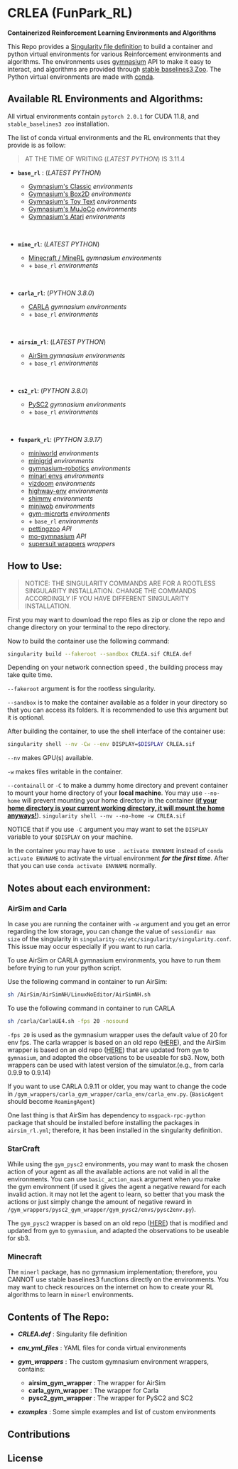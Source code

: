 # CRLEA (FunPark_RL)

**Containerized Reinforcement Learning Environments and Algorithms**

This Repo provides a [Singularity file definition](https://docs.sylabs.io/guides/3.11/user-guide/index.html) to build a container and python virtual environments for various Reinforcement environments and algorithms. The environments uses [gymnasium](https://gymnasium.farama.org/) API to make it easy to interact, and algorithms are provided through [stable baselines3 Zoo](https://rl-baselines3-zoo.readthedocs.io/en/master/). The Python virtual environments are made with [conda](https://docs.conda.io/en/latest/).


## Available RL Environments and Algorithms:

All virtual environments contain `pytorch 2.0.1` for CUDA 11.8, and `stable_baselines3 zoo` installation.

The list of conda virtual environments and the RL environments that they provide is as follow:

> AT THE TIME OF WRITING  (*LATEST PYTHON*) IS 3.11.4

- **`base_rl`** : (*LATEST PYTHON*)
    - [Gymnasium's Classic](https://gymnasium.farama.org/environments/classic_control/) *environments* 
    - [Gymnasium's Box2D](https://gymnasium.farama.org/environments/box2d/) *environments* 
    - [Gymnasium's Toy Text](https://gymnasium.farama.org/environments/toy_text/) *environments* 
    - [Gymnasium's MuJoCo](https://gymnasium.farama.org/environments/mujoco/) *environments* 
    - [Gymnasium's Atari](https://gymnasium.farama.org/environments/atari/) *environments* 

  <p> <br> </p>

- **`mine_rl`**: (*LATEST PYTHON*)
    - [Minecraft / MineRL](https://minerl.readthedocs.io/en/latest/) *gymnasium environments*
    - \+ `base_rl` *environments* 

  <p> <br> </p>

- **`carla_rl`**: (*PYTHON 3.8.0*)
    - [CARLA](https://carla.org/) *gymnasium environments*
    - \+ `base_rl` *environments* 

  <p> <br> </p>

- **`airsim_rl`**: (*LATEST PYTHON*)
    - [AirSim ](https://microsoft.github.io/AirSim/) *gymnasium environments*
    - \+ `base_rl` *environments* 

  <p> <br> </p>


- **`cs2_rl`**: (*PYTHON 3.8.0*)
    - [PySC2](https://github.com/deepmind/pysc2) *gymnasium environments*
    - \+ `base_rl` *environments*

  <p> <br> </p>


- **`funpark_rl`**: (*PYTHON 3.9.17*)
    - [miniworld](https://miniworld.farama.org/) *environments*
    - [minigrid](https://minigrid.farama.org/) *environments*
    - [gymnasium-robotics](https://robotics.farama.org/) *environments*
    - [minari envs](https://minari.farama.org/) *environments*
    - [vizdoom](https://vizdoom.farama.org/) *environments*
    - [highway-env](https://highway-env.farama.org/) *environments*
    - [shimmy](https://shimmy.farama.org/) *environments*
    - [miniwob](https://miniwob.farama.org/) *environments*
    - [gym-microrts](https://github.com/Farama-Foundation/MicroRTS-Py) *environments*
    - \+ `base_rl` *environments* 
    - [pettingzoo](https://pettingzoo.farama.org/) *API*
    - [mo-gymnasium](https://pettingzoo.farama.org/) *API*
    - [supersuit wrappers](https://github.com/Farama-Foundation/SuperSuit) *wrappers*
 


## How to Use:

> NOTICE: THE SINGULARITY COMMANDS ARE FOR A ROOTLESS SINGULARITY INSTALLATION. CHANGE THE COMMANDS ACCORDINGLY IF YOU HAVE DIFFERENT SINGULARITY INSTALLATION. 

First you may want to download the repo files as zip or clone the repo and change directory on your terminal to the repo directory.

Now to build the container use the following command:
```bash
singularity build --fakeroot --sandbox CRLEA.sif CRLEA.def
```
Depending on your network connection speed , the building process may take quite time.

`--fakeroot` argument is for the rootless singularity. 

`--sandbox` is to make the container available as a folder in your directory so that you can access its folders. It is recommended to use this argument but it is optional.


After building the container, to use the shell interface of the container use:
```bash
singularity shell --nv -Cw --env DISPLAY=$DISPLAY CRLEA.sif
```

`--nv` makes GPU(s) available.

`-w` makes files writable in the container.

`--containall` or `-C` to make a dummy home directory and prevent container to mount your home directory of your **local machine**. You may use `--no-home` will prevent mounting your home directory in the container ([**if your home directory is your current working directory, it will mount the home anyways!**](https://docs.sylabs.io/guides/3.11/user-guide/bind_paths_and_mounts.html#using-no-home-and-containall-flags)).  `singularity shell --nv --no-home -w CRLEA.sif`

NOTICE that if you use `-C` argument you may want to set the `DISPLAY` variable to your `$DISPLAY` on your machine.


In the container you may have to use `. activate ENVNAME` instead of  `conda activate ENVNAME` to activate the virtual environment ***for the first time***. After that you can use `conda activate ENVNAME` normally.



## Notes about each environment:

### AirSim and Carla 

In case you are running the container with `-w` argument and you get an error regarding the low storage, you can change the value of `sessiondir max size` of the singularity in `singularity-ce/etc/singularity/singularity.conf`. This issue may occur especially if you want to run carla.

To use AirSim or CARLA gymnasium environments, you have to run them before trying to run your python script.

Use the following command in container to run AirSim:

```bash
sh /AirSim/AirSimNH/LinuxNoEditor/AirSimNH.sh
```
To use the following command in container to run CARLA

```bash
sh /carla/CarlaUE4.sh -fps 20 -nosound
```
`-fps 20` is used as the gymnasium wrapper uses the default value of 20 for env fps.
The carla wrapper is based on an old repo ([HERE](https://github.com/janwithb/carla-gym-wrapper)), and the AirSim wrapper is based on an old repo ([HERE](https://github.com/microsoft/AirSim/tree/main/PythonClient/reinforcement_learning)) that are updated from `gym` to `gymnasium`, and adapted the observations to be useable for sb3. Now, both wrappers can be used with latest version of the simulator.(e.g., from carla 0.9.9 to 0.9.14)

If you want to use CARLA 0.9.11 or older, you may want to change the code in `/gym_wrappers/carla_gym_wrapper/carla_env/carla_env.py`. (`BasicAgent` should become `RoamingAgent`)


One last thing is that AirSim has dependency to `msgpack-rpc-python` package that should be installed before installing the packages in `airsim_rl.yml`; therefore, it has been installed in the singularity definition.

### StarCraft

While using the `gym_pysc2` environments, you may want to mask the chosen action of your agent as all the available actions are not valid in all the environments. You can use `basic_action_mask` argument when you make the gym environment (if used it gives the agent a negative reward for each invalid action. it may not let the agent to learn, so better that you mask the actions or just simply change the amount of negative reward in `/gym_wrappers/pysc2_gym_wrapper/gym_pysc2/envs/pysc2env.py`).



The `gym_pysc2` wrapper is based on an old repo ([HERE](https://github.com/vwxyzjn/gym-pysc2)) that is modified and updated from `gym` to `gymnasium`, and adapted the observations to be useable for sb3.


### Minecraft

The `minerl` package, has no gymnasium implementation; therefore, you CANNOT use stable baselines3 functions directly on the environments. You may want to check resources on the internet on how to create your RL algorithms to learn in `minerl` environments.


## Contents of The Repo:
-  ***CRLEA.def*** : Singularity file definition

-  ***env_yml_files*** : YAML files for conda virtual environments

-  ***gym_wrappers*** : The custom gymnasium environment wrappers, contains:
    
    - **airsim_gym_wrapper** : The wrapper for AirSim
    - **carla_gym_wrapper** : The wrapper for Carla
    - **pysc2_gym_wrapper** : The wrapper for PySC2 and SC2  

- ***examples*** : Some simple examples and list of custom environments

## Contributions

## License



<!-- about having file locally or download!? -->

<!-- python /gym_wrappers/pysc2_gym_wrapper/test.py --gym-id SC2MoveToBeacon-v0     --num-envs 1     --num-steps 256     --cuda True  -->
